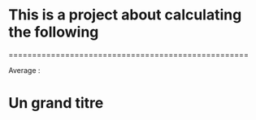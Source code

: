 # This is a project about calculating the following
===================================================

Average : 

Un grand titre
=============